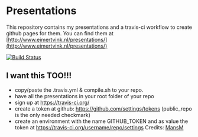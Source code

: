 # Presentations

This repository contains my presentations and a travis-ci workflow to create github pages for them.
You can find them at [http://www.eimertvink.nl/presentations/](http://www.eimertvink.nl/presentations/)

[![Build Status](https://travis-ci.org/Eimert/presentations.svg?branch=master)](https://travis-ci.org/Eimert/presentations)

## I want this TOO!!!
* copy/paste the .travis.yml & compile.sh to your repo.
* have all the presentations in your root folder of your repo
* sign up at https://travis-ci.org/
* create a token at github: https://github.com/settings/tokens (public_repo is the only needed checkmark)
* create an environment with the name GITHUB_TOKEN and as value the token at https://travis-ci.org/username/repo/settings
Credits: [MansM](https://github.com/MansM/presentations/)<br>
